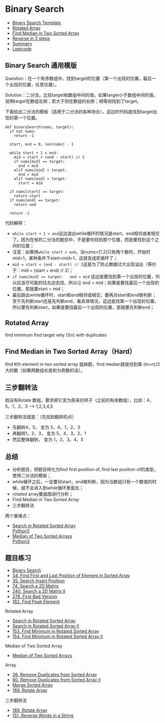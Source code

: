 # Binary Search

- [Binary Search Template](#inary-Search-通用模版)
- [Rotated Array](#Rotated-Array)
- [Find Median in Two Sorted Array](#Find-Median-in-Two-Sorted-Array)
- [Reverse in 3 steps](#三步翻转法)
- [Summary](#总结)
- [Leetcode](#题目练习)

## Binary Search 通用模版

Question：在一个有序数组中，找到target的位置（第一个出现的位置，最后一个出现的位置，任意位置）。

Solution：二分法，比较target和数组中间的值，如果target小于数组中间的值，说明target在数组左侧；若大于则在数组的右侧；相等则找到了target。

下面给出二分法的模板（适用于二分法的各种场合），这边的代码是找到target出现的第一个位置。

``` python3
def binarySearch(nums, target):
  if not nums:
    return -1

  start, end = 0, len(nums) - 1

  while start + 1 < end:
    mid = start + (end - start) // 2
    if nums[mid] == target:
      end = mid
    elif nums[mid] > target:
      end = mid
    elif nums[mid] < target:
      start = mid

  if nums[start] == target:
    return start
  if nums[end] == target:
    return end

  return -1
```

代码解释：
- ``while start + 1 < end``这边退出while循环的情况是start，end相邻或者相交了。因为在有的二分法的题目中，不是要你找到那个位置，而是要找到这个之间的位置；
- 注意：如果用``while start < end``，当nums=[1,2]只有两个数时，开始时mid=1，某种条件下start=mid=1，这就变成死循环了；
- ``mid = start + (end - start) // 2``这是为了防止数据过大出现溢出（等价于：mid = (start + end) // 2)；
- ``if nums[mid] == target:   end = mid`` 这边是要找到第一个出现的位置，所以应该尽可能的往左边去找，所以让 end = mid；如果是要找最后一个出现的位置，那就要start = mid；
- 最后跳出while循环时，start和end相邻或相交，要再对start和end做判断；至于先判断start还是先判断end，看具体情况，这边是找第一个出现的位置，所以要先判断start，如果是要找最后一个出现的位置，那就要先判断end；

## Rotated Array

find minimum
find target
why O(n) with duplicates


## Find Median in Two Sorted Array（Hard）

find Kth element in two sorted array 姐妹题，find median就是找到第 (m+n)/2 大的数（如果两数组长度和为奇数的话）。


## 三步翻转法

假设有Rotate 数组，要求把它变为原来的样子（之前的有序数组），比如：4，5，1，2，3 --> 1,2,3,4,5

三步翻转法就是：（先找到翻转的点）
- 先翻转4，5，    变为 5，4，1，2，3
- 再翻转1，2，3， 变为 5，4，3，2，1
- 然后整体翻转，  变为 1，2，3，4，5


## 总结

- 分析题目，把题目转化为find first position of, find last position of的类型，使用二分法的模板；
- while循环之后，一定要对start，end做判断，因为当数组只有一个数值的时候，就不会进入到while循环里面去；
- rotated array要画图进行分析；
- Find Median in Two Sorted Array
- 三步翻转法

两个重难点：
- [Search in Rotated Sorted Array](https://leetcode.com/problems/search-in-rotated-sorted-array/)  
  [Python3](Python3/BinarySearch/searchRotated.py)
- [Median of Two Sorted Arrays](https://leetcode.com/problems/median-of-two-sorted-arrays/)   
  [Python3](Python3/BinarySearch/findMedianSortArrays.py)



## 题目练习

- [Binary Search](https://leetcode.com/problems/binary-search/)
- [34. Find First and Last Position of Element in Sorted Array](https://leetcode.com/problems/find-first-and-last-position-of-element-in-sorted-array/)
- [35. Search Insert Position](https://leetcode.com/problems/search-insert-position/)
- [74. Search a 2D Matrix](https://leetcode.com/problems/search-a-2d-matrix/)
- [240. Search a 2D Matrix II](https://leetcode.com/problems/search-a-2d-matrix-ii/)
- [278. First Bad Version](https://leetcode.com/problems/first-bad-version/)
- [162. Find Peak Element](https://leetcode.com/problems/find-peak-element/)

Rotated Array
- [Search in Rotated Sorted Array](https://leetcode.com/problems/search-in-rotated-sorted-array/)
- [Search in Rotated Sorted Array II](https://leetcode.com/problems/search-in-rotated-sorted-array-ii/)
- [153. Find Minimum in Rotated Sorted Array](https://leetcode.com/problems/find-minimum-in-rotated-sorted-array/)
- [154. Find Minimum in Rotated Sorted Array II](https://leetcode.com/problems/find-minimum-in-rotated-sorted-array-ii/)

Median of Two Sorted Array
- [Median of Two Sorted Arrays](https://leetcode.com/problems/median-of-two-sorted-arrays/)


Array
- [26. Remove Duplicates from Sorted Array](https://leetcode.com/problems/remove-duplicates-from-sorted-array/)
- [80. Remove Duplicates from Sorted Array II](https://leetcode.com/problems/remove-duplicates-from-sorted-array-ii/)
- [Merge Sorted Array](https://leetcode.com/problems/merge-sorted-array/)
- [189. Rotate Array](https://leetcode.com/problems/rotate-array/)

三步翻转法
- [189. Rotate Array](https://leetcode.com/problems/rotate-array/)
- [151. Reverse Words in a String](https://leetcode.com/problems/reverse-words-in-a-string/)

